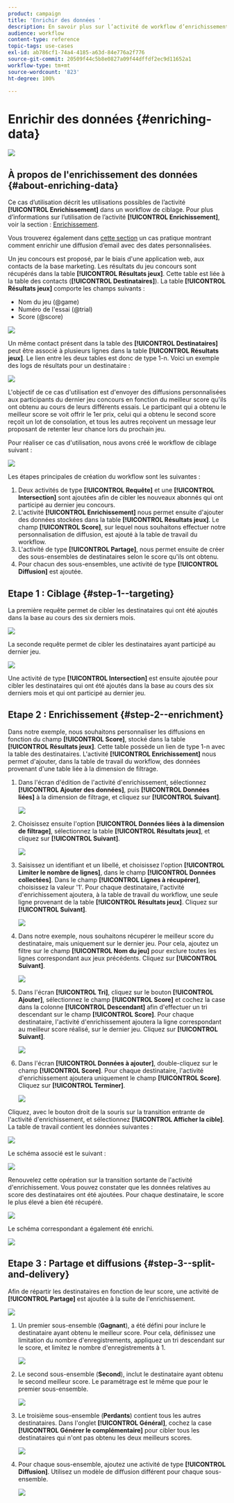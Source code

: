 ```yaml
---
product: campaign
title: 'Enrichir des données '
description: En savoir plus sur l’activité de workflow d’enrichissement
audience: workflow
content-type: reference
topic-tags: use-cases
exl-id: ab786cf1-74a4-4185-a63d-84e776a2f776
source-git-commit: 20509f44c5b8e0827a09f44dffdf2ec9d11652a1
workflow-type: tm+mt
source-wordcount: '823'
ht-degree: 100%

---
```


# Enrichir des données {#enriching-data}

![](../../assets/common.svg)

## À propos de l&#39;enrichissement des données {#about-enriching-data}

Ce cas d’utilisation décrit les utilisations possibles de l’activité **[!UICONTROL Enrichissement]** dans un workflow de ciblage. Pour plus d’informations sur l’utilisation de l’activité **[!UICONTROL Enrichissement]**, voir la section : [Enrichissement](enrichment.md).

Vous trouverez également dans [cette section](email-enrichment-with-custom-date-fields.md) un cas pratique montrant comment enrichir une diffusion d’email avec des dates personnalisées.

Un jeu concours est proposé, par le biais d&#39;une application web, aux contacts de la base marketing. Les résultats du jeu concours sont récupérés dans la table **[!UICONTROL Résultats jeux]**. Cette table est liée à la table des contacts (**[!UICONTROL Destinataires]**). La table **[!UICONTROL Résultats jeux]** comporte les champs suivants :

* Nom du jeu (@game)
* Numéro de l&#39;essai (@trial)
* Score (@score)

![](assets/uc1_enrich_1.png)

Un même contact présent dans la table des **[!UICONTROL Destinataires]** peut être associé à plusieurs lignes dans la table **[!UICONTROL Résultats jeux]**. Le lien entre les deux tables est donc de type 1-n. Voici un exemple des logs de résultats pour un destinataire :

![](assets/uc1_enrich_2.png)

L&#39;objectif de ce cas d&#39;utilisation est d&#39;envoyer des diffusions personnalisées aux participants du dernier jeu concours en fonction du meilleur score qu&#39;ils ont obtenu au cours de leurs différents essais. Le participant qui a obtenu le meilleur score se voit offrir le 1er prix, celui qui a obtenu le second score reçoit un lot de consolation, et tous les autres reçoivent un message leur proposant de retenter leur chance lors du prochain jeu.

Pour réaliser ce cas d&#39;utilisation, nous avons créé le workflow de ciblage suivant :

![](assets/uc1_enrich_3.png)

Les étapes principales de création du workflow sont les suivantes :

1. Deux activités de type **[!UICONTROL Requête]** et une **[!UICONTROL Intersection]** sont ajoutées afin de cibler les nouveaux abonnés qui ont participé au dernier jeu concours.
1. L&#39;activité **[!UICONTROL Enrichissement]** nous permet ensuite d&#39;ajouter des données stockées dans la table **[!UICONTROL Résultats jeux]**. Le champ **[!UICONTROL Score]**, sur lequel nous souhaitons effectuer notre personnalisation de diffusion, est ajouté à la table de travail du workflow.
1. L&#39;activité de type **[!UICONTROL Partage]**, nous permet ensuite de créer des sous-ensembles de destinataires selon le score qu&#39;ils ont obtenu.
1. Pour chacun des sous-ensembles, une activité de type **[!UICONTROL Diffusion]** est ajoutée.

## Etape 1 : Ciblage {#step-1--targeting}

La première requête permet de cibler les destinataires qui ont été ajoutés dans la base au cours des six derniers mois.

![](assets/uc1_enrich_4.png)

La seconde requête permet de cibler les destinataires ayant participé au dernier jeu.

![](assets/uc1_enrich_5.png)

Une activité de type **[!UICONTROL Intersection]** est ensuite ajoutée pour cibler les destinataires qui ont été ajoutés dans la base au cours des six derniers mois et qui ont participé au dernier jeu.

## Etape 2 : Enrichissement {#step-2--enrichment}

Dans notre exemple, nous souhaitons personnaliser les diffusions en fonction du champ **[!UICONTROL Score]**, stocké dans la table **[!UICONTROL Résultats jeux]**. Cette table possède un lien de type 1-n avec la table des destinataires. L&#39;activité **[!UICONTROL Enrichissement]** nous permet d&#39;ajouter, dans la table de travail du workflow, des données provenant d&#39;une table liée à la dimension de filtrage.

1. Dans l&#39;écran d&#39;édition de l&#39;activité d&#39;enrichissement, sélectionnez **[!UICONTROL Ajouter des données]**, puis **[!UICONTROL Données liées]** à la dimension de filtrage, et cliquez sur **[!UICONTROL Suivant]**.

   ![](assets/uc1_enrich_6.png)

1. Choisissez ensuite l&#39;option **[!UICONTROL Données liées à la dimension de filtrage]**, sélectionnez la table **[!UICONTROL Résultats jeux]**, et cliquez sur **[!UICONTROL Suivant]**.

   ![](assets/uc1_enrich_7.png)

1. Saisissez un identifiant et un libellé, et choisissez l&#39;option **[!UICONTROL Limiter le nombre de lignes]**, dans le champ **[!UICONTROL Données collectées]**. Dans le champ **[!UICONTROL Lignes à récupérer]**, choisissez la valeur &#39;1&#39;. Pour chaque destinataire, l&#39;activité d&#39;enrichissement ajoutera, à la table de travail du workflow, une seule ligne provenant de la table **[!UICONTROL Résultats jeux]**. Cliquez sur **[!UICONTROL Suivant]**.

   ![](assets/uc1_enrich_8.png)

1. Dans notre exemple, nous souhaitons récupérer le meilleur score du destinataire, mais uniquement sur le dernier jeu. Pour cela, ajoutez un filtre sur le champ **[!UICONTROL Nom du jeu]** pour exclure toutes les lignes correspondant aux jeux précédents. Cliquez sur **[!UICONTROL Suivant]**.

   ![](assets/uc1_enrich_9.png)

1. Dans l&#39;écran **[!UICONTROL Tri]**, cliquez sur le bouton **[!UICONTROL Ajouter]**, sélectionnez le champ **[!UICONTROL Score]** et cochez la case dans la colonne **[!UICONTROL Descendant]** afin d&#39;effectuer un tri descendant sur le champ **[!UICONTROL Score]**. Pour chaque destinataire, l&#39;activité d&#39;enrichissement ajoutera la ligne correspondant au meilleur score réalisé, sur le dernier jeu. Cliquez sur **[!UICONTROL Suivant]**.

   ![](assets/uc1_enrich_10.png)

1. Dans l&#39;écran **[!UICONTROL Données à ajouter]**, double-cliquez sur le champ **[!UICONTROL Score]**. Pour chaque destinataire, l&#39;activité d&#39;enrichissement ajoutera uniquement le champ **[!UICONTROL Score]**. Cliquez sur **[!UICONTROL Terminer]**.

   ![](assets/uc1_enrich_11.png)

Cliquez, avec le bouton droit de la souris sur la transition entrante de l&#39;activité d&#39;enrichissement, et sélectionnez **[!UICONTROL Afficher la cible]**. La table de travail contient les données suivantes :

![](assets/uc1_enrich_13.png)

Le schéma associé est le suivant :

![](assets/uc1_enrich_15.png)

Renouvelez cette opération sur la transition sortante de l&#39;activité d&#39;enrichissement. Vous pouvez constater que les données relatives au score des destinataires ont été ajoutées. Pour chaque destinataire, le score le plus élevé a bien été récupéré.

![](assets/uc1_enrich_12.png)

Le schéma correspondant a également été enrichi.

![](assets/uc1_enrich_14.png)

## Etape 3 : Partage et diffusions {#step-3--split-and-delivery}

Afin de répartir les destinataires en fonction de leur score, une activité de **[!UICONTROL Partage]** est ajoutée à la suite de l&#39;enrichissement.

![](assets/uc1_enrich_18.png)

1. Un premier sous-ensemble (**Gagnant**), a été défini pour inclure le destinataire ayant obtenu le meilleur score. Pour cela, définissez une limitation du nombre d&#39;enregistrements, appliquez un tri descendant sur le score, et limitez le nombre d&#39;enregistrements à 1.

   ![](assets/uc1_enrich_16.png)

1. Le second sous-ensemble (**Second**), inclut le destinataire ayant obtenu le second meilleur score. Le paramétrage est le même que pour le premier sous-ensemble.

   ![](assets/uc1_enrich_17.png)

1. Le troisième sous-ensemble (**Perdants**) contient tous les autres destinataires. Dans l&#39;onglet **[!UICONTROL Général]**, cochez la case **[!UICONTROL Générer le complémentaire]** pour cibler tous les destinataires qui n&#39;ont pas obtenu les deux meilleurs scores.

   ![](assets/uc1_enrich_19.png)

1. Pour chaque sous-ensemble, ajoutez une activité de type **[!UICONTROL Diffusion]**. Utilisez un modèle de diffusion différent pour chaque sous-ensemble.

   ![](assets/uc1_enrich_20.png)
